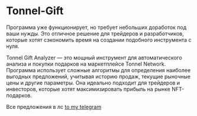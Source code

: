 # Tonnel-Gift

Программа уже функционирует, но требует небольших доработок под ваши нужды. Это отличное решение для трейдеров и разработчиков, которые хотят сэкономить время на создании подобного инструмента с нуля.

Tonnel Gift Analyzer — это мощный инструмент для автоматического анализа и покупки подарков на маркетплейсе Tonnel Network. Программа использует сложные алгоритмы для определения наиболее выгодных предложений, учитывая историю продаж, текущие рыночные цены и другие параметры. Она идеально подходит для трейдеров и инвесторов, которые хотят максимизировать прибыль на рынке NFT-подарков.

Все предложения в лс [to my telegram](https://t.me/x_vami_x)
